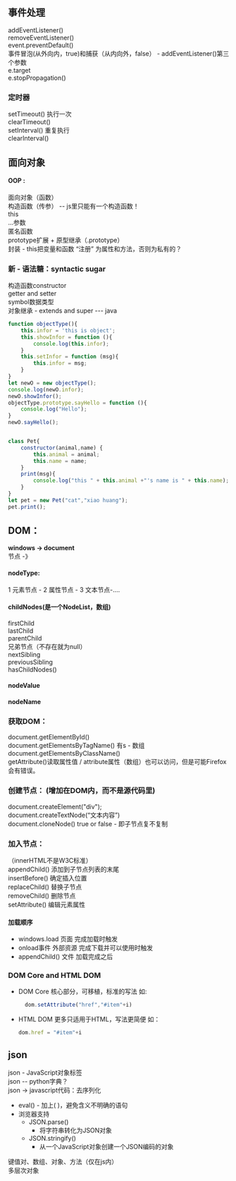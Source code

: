 ## 事件处理
addEventListener()  
removeEventListener()  
event.preventDefault()  
事件冒泡(从外向内，true)和捕获（从内向外，false） - addEventListener()第三个参数    
e.target  
e.stopPropagation()  
### 定时器
setTimeout() 执行一次  
clearTimeout()  
setInterval() 重复执行  
clearInterval()  

## 面向对象
#### OOP :
面向对象（函数）  
构造函数（传参） -- js里只能有一个构造函数！  
this  
...参数  
匿名函数  
prototype扩展 + 原型继承（.prototype）  
封装 - this把变量和函数 “注册” 为属性和方法，否则为私有的？  

### 新 - 语法糖：syntactic sugar
构造函数constructor  
getter and setter  
symbol数据类型  
对象继承 - extends and super   --- java  

```javascript
function objectType(){
    this.infor = 'this is object';
    this.showInfor = function (){
        console.log(this.infor);
    }
    this.setInfor = function (msg){
        this.infor = msg;
    }
}
let newO = new objectType();
console.log(newO.infor);
newO.showInfor();
objectType.prototype.sayHello = function (){
    console.log("Hello");
}
newO.sayHello();


class Pet{
    constructor(animal,name) {
        this.animal = animal;
        this.name = name;
    }
    print(msg){
        console.log("this " + this.animal +"'s name is " + this.name);
    }
}
let pet = new Pet("cat","xiao huang");
pet.print();
```

## DOM：
**windows -> document**  
节点 -》  
#### nodeType:  
1 元素节点 - 2 属性节点 - 3 文本节点-....  
#### childNodes(是一个NodeList，数组)
firstChild  
lastChild  
parentChild  
兄弟节点（不存在就为null）  
nextSibling  
previousSibling  
hasChildNodes()  
#### nodeValue
#### nodeName
### 获取DOM：
document.getElementById()  
document.getElementsByTagName() 有s - 数组  
document.getElementsByClassName()  
getAttribute()读取属性值   /  attribute属性（数组）也可以访问，但是可能Firefox会有错误。  
### 创建节点： (增加在DOM内，而不是源代码里)
document.createElement("div");  
document.createTextNode(“文本内容”)  
document.cloneNode() true or false - 即子节点复不复制  
### 加入节点：
（innerHTML不是W3C标准）  
appendChild() 添加到子节点列表的末尾  
insertBefore() 确定插入位置   
replaceChild() 替换子节点  
removeChild() 删除节点  
setAttribute() 编辑元素属性  
#### 加载顺序
- windows.load
    页面 完成加载时触发
- onload事件
    外部资源 完成下载并可以使用时触发
- appendChild()
    文件 加载完成之后
  
### DOM Core and HTML DOM
- DOM Core 核心部分，可移植，标准的写法 如:
    ```javascript
      dom.setAttribute("href","#item"+i)
    ```
- HTML DOM 更多只适用于HTML，写法更简便 如： 
    ```javascript
    dom.href = "#item"+i
    ```

## json
json  -  JavaScript对象标签  
json -- python字典？  
json -> javascript代码：去序列化 

- eval()  -  加上( )，避免含义不明确的语句
- 浏览器支持
    * JSON.parse()
        + 将字符串转化为JSON对象
    * JSON.stringify()
        + 从一个JavaScript对象创建一个JSON编码的对象

键值对、数组、对象、方法（仅在js内）  
多层次对象